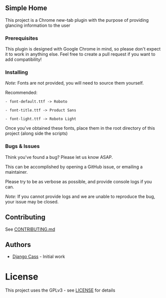 ## Simple Home

This project is a Chrome new-tab plugin with the purpose of providing glancing information to the user

### Prerequisites

This plugin is designed with Google Chrome in mind, so please don't expect it to work in anything else. Feel free to create a pull request if you want to add compatibility!

### Installing

<i>Note:</i> Fonts are not provided, you will need to source them yourself.

Recommended:

    - font-default.ttf -> Roboto

    - font-title.ttf -> Product Sans

    - font-light.ttf -> Roboto Light

Once you've obtained these fonts, place them in the root directory of this project (along side the scripts)

### Bugs & Issues

Think you've found a bug? Please let us know ASAP.

This can be accomplished by opening a GitHub issue, or emailing a maintainer.

Please try to be as verbose as possible, and provide console logs if you can.

<i>Note:</i> If you cannot provide logs and we are unable to reproduce the bug, your issue may be closed.

## Contributing

See [CONTRIBUTING.md](CONTRIBUTING.md)

## Authors

* [Django Cass](https://github.com/djcass44) - Initial work

# License

This project uses the GPLv3 - see [LICENSE](LICENSE) for details